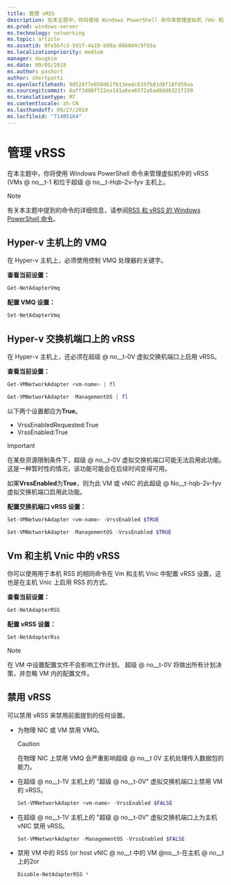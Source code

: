 ```yaml
---
title: 管理 vRSS
description: 在本主题中，你将使用 Windows PowerShell 命令来管理虚拟机（Vm）和 Hyper-v 主机上的 vRSS。
ms.prod: windows-server
ms.technology: networking
ms.topic: article
ms.assetid: 0fe5bfc3-591f-4a19-b98a-0668d4c9f93a
ms.localizationpriority: medium
manager: dougkim
ms.date: 09/05/2018
ms.author: pashort
author: shortpatti
ms.openlocfilehash: 9d528f7e658d61f613eedc635fb81d8f18fd59aa
ms.sourcegitcommit: 6aff3d88ff22ea141a6ea6572a5ad8dd6321f199
ms.translationtype: MT
ms.contentlocale: zh-CN
ms.lasthandoff: 09/27/2019
ms.locfileid: "71405164"
---
```

# <a name="manage-vrss"></a>管理 vRSS

在本主题中，你将使用 Windows PowerShell 命令来管理虚拟机中的 vRSS \(VMs @ no__t-1 和位于超级 @ no__t-Hqb-2v-fyv 主机上。

>[!NOTE]
>有关本主题中提到的命令的详细信息，请参阅[RSS 和 vRSS 的 Windows PowerShell 命令](vrss-wps.md)。

## <a name="vmq-on-hyper-v-hosts"></a>Hyper-v 主机上的 VMQ

在 Hyper-v 主机上，必须使用控制 VMQ 处理器的关键字。

**查看当前设置：** 

```PowerShell
Get-NetAdapterVmq
```

**配置 VMQ 设置：** 

```PowerShell
Set-NetAdapterVmq
```


## <a name="vrss-on-hyper-v-switch-ports"></a>Hyper-v 交换机端口上的 vRSS

在 Hyper-v 主机上，还必须在超级 @ no__t-0V 虚拟交换机端口上启用 vRSS。

**查看当前设置：**

```PowerShell
Get-VMNetworkAdapter <vm-name> | fl

Get-VMNetworkAdapter -ManagementOS | fl
```
    
以下两个设置都应为**True**。 

- VrssEnabledRequested:True
- VrssEnabled:True
    
>[!IMPORTANT]
>在某些资源限制条件下，超级 @ no__t-0V 虚拟交换机端口可能无法启用此功能。 这是一种暂时性的情况，该功能可能会在后续时间变得可用。
>
>如果**VrssEnabled**为**True**，则为此 VM 或 vNIC 的此超级 @ No__t-hqb-2v-fyv 虚拟交换机端口启用此功能。

**配置交换机端口 vRSS 设置：**

```PowerShell
Set-VMNetworkAdapter <vm-name> -VrssEnabled $TRUE
    
Set-VMNetworkAdapter -ManagementOS -VrssEnabled $TRUE
```

## <a name="vrss-in-vms-and-host-vnics"></a>Vm 和主机 Vnic 中的 vRSS

你可以使用用于本机 RSS 的相同命令在 Vm 和主机 Vnic 中配置 vRSS 设置，这也是在主机 Vnic 上启用 RSS 的方式。  

**查看当前设置：**

```PowerShell
Get-NetAdapterRSS
```

**配置 vRSS 设置：**

```PowerShell
Set-NetAdapterRss
```

>[!NOTE]
> 在 VM 中设置配置文件不会影响工作计划。 超级 @ no__t-0V 将做出所有计划决策，并忽略 VM 内的配置文件。

## <a name="disable-vrss"></a>禁用 vRSS

可以禁用 vRSS 来禁用前面提到的任何设置。

- 为物理 NIC 或 VM 禁用 VMQ。

  >[!CAUTION]
  >在物理 NIC 上禁用 VMQ 会严重影响超级 @ no__t 0V 主机处理传入数据包的能力。

- 在超级 @ no__t-1V 主机上的 "超级 @ no__t-0V" 虚拟交换机端口上禁用 VM 的 vRSS。

   ```PowerShell
   Set-VMNetworkAdapter <vm-name> -VrssEnabled $FALSE
   ```

- 在超级 @ no__t-1V 主机上的 "超级 @ no__t-0V" 虚拟交换机端口上为主机 vNIC 禁用 vRSS。

   ```PowerShell
   Set-VMNetworkAdapter -ManagementOS -VrssEnabled $FALSE
   ```

- 禁用 VM 中的 RSS \(or host vNIC @ no__t 中的 VM @no__t-在主机 @ no__t 上的2or

   ```PowerShell
   Disable-NetAdapterRSS *
   ```
